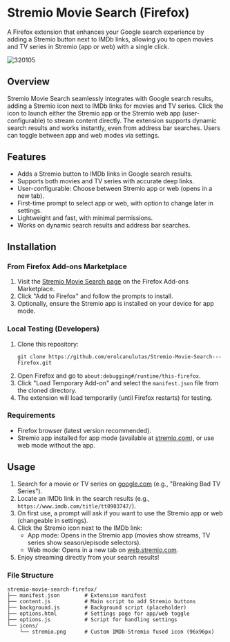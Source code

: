# Stremio Movie Search (Firefox)

A Firefox extension that enhances your Google search experience by adding a Stremio button next to IMDb links, allowing you to open movies and TV series in Stremio (app or web) with a single click.

![320105](https://github.com/user-attachments/assets/24584117-6185-4d01-a0df-5a7fdc549815)

## Overview

Stremio Movie Search seamlessly integrates with Google search results, adding a Stremio icon next to IMDb links for movies and TV series. Click the icon to launch either the Stremio app or the Stremio web app (user-configurable) to stream content directly. The extension supports dynamic search results and works instantly, even from address bar searches. Users can toggle between app and web modes via settings.

## Features
- Adds a Stremio button to IMDb links in Google search results.
- Supports both movies and TV series with accurate deep links.
- User-configurable: Choose between Stremio app or web (opens in a new tab).
- First-time prompt to select app or web, with option to change later in settings.
- Lightweight and fast, with minimal permissions.
- Works on dynamic search results and address bar searches.

## Installation

### From Firefox Add-ons Marketplace
1. Visit the [Stremio Movie Search page](https://addons.mozilla.org/en-US/firefox/addon/stremio-movie-search/) on the Firefox Add-ons Marketplace.
2. Click "Add to Firefox" and follow the prompts to install.
3. Optionally, ensure the Stremio app is installed on your device for app mode.

### Local Testing (Developers)
1. Clone this repository:
   ```
   git clone https://github.com/erolcanulutas/Stremio-Movie-Search---Firefox.git
   ```
2. Open Firefox and go to `about:debugging#/runtime/this-firefox`.
3. Click "Load Temporary Add-on" and select the `manifest.json` file from the cloned directory.
4. The extension will load temporarily (until Firefox restarts) for testing.

### Requirements
- Firefox browser (latest version recommended).
- Stremio app installed for app mode (available at [stremio.com](https://www.stremio.com)), or use web mode without the app.

## Usage
1. Search for a movie or TV series on [google.com](https://www.google.com) (e.g., "Breaking Bad TV Series").
2. Locate an IMDb link in the search results (e.g., `https://www.imdb.com/title/tt0903747/`).
3. On first use, a prompt will ask if you want to use the Stremio app or web (changeable in settings).
4. Click the Stremio icon next to the IMDb link:
   - App mode: Opens in the Stremio app (movies show streams, TV series show season/episode selectors).
   - Web mode: Opens in a new tab on [web.stremio.com](https://web.stremio.com).
5. Enjoy streaming directly from your search results!

### File Structure
```
stremio-movie-search-firefox/
├── manifest.json        # Extension manifest
├── content.js           # Main script to add Stremio buttons
├── background.js        # Background script (placeholder)
├── options.html         # Settings page for app/web toggle
├── options.js           # Script for handling settings
└── icons/
    └── stremio.png      # Custom IMDb-Stremio fused icon (96x96px)
```
